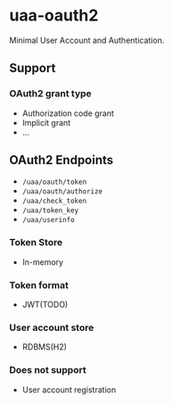 # uaa-oauth2
Minimal User Account and Authentication.

## Support

### OAuth2 grant type
- Authorization code grant
- Implicit grant
- ...

## OAuth2 Endpoints
- `/uaa/oauth/token`
- `/uaa/oauth/authorize`
- `/uaa/check_token`
- `/uaa/token_key`
- `/uaa/userinfo`

### Token Store
- In-memory

### Token format
- JWT(TODO)

### User account store
- RDBMS(H2)

### Does not support
- User account registration
